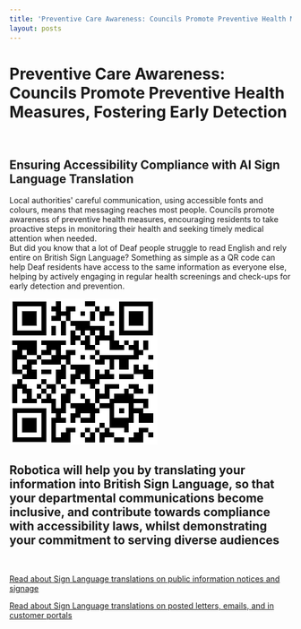 ```yaml
---
title: 'Preventive Care Awareness: Councils Promote Preventive Health Measures, Fostering Early Detection'
layout: posts
---
```


# Preventive Care Awareness: Councils Promote Preventive Health Measures, Fostering Early Detection

![]()

## Ensuring Accessibility Compliance with AI Sign Language Translation

Local authorities' careful communication, using accessible fonts and colours, means that messaging reaches most people.  Councils promote awareness of preventive health measures, encouraging residents to take proactive steps in monitoring their health and seeking timely medical attention when needed.  
But did you know that a lot of Deaf people struggle to read English and rely entire on British Sign Language?
Something as simple as a QR code can help Deaf residents have access to the same information as everyone else, helping by actively engaging in regular health screenings and check-ups for early detection and prevention.

![QR Code](/posts/images/qr-contact.png)

## Robotica will help you by translating your information into British Sign Language, so that your departmental communications become inclusive, and contribute towards compliance with accessibility laws, whilst demonstrating your commitment to serving diverse audiences

<br/>

[Read about Sign Language translations on public information notices and signage](/solutions/gazette)

[Read about Sign Language translations on posted letters, emails, and in customer portals](/solutions/correspondent)
